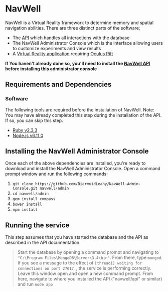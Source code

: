 # NavWell
NavWell is a Virtual Reality framework to determine memory and spatial navigation abilities. There are three distinct parts of the software;

  - The [API](https://github.com/DiarmuidLeahy/NavWell-API "GitHub Repo") which handles all interactions with the database
  - The NavWell Administrator Console which is the interface allowing users to customize experiments and view results
  - A [Virtual Reality application](https://github.com/DiarmuidLeahy/NavWell-VR "GitHub Repo") requiring [Oculus Rift](https://www.oculus.com/rift/ "Oculus website")
  
**If You haven't already done so, you'll need to install the [NavWell API](https://github.com/DiarmuidLeahy/NavWell-API "GitHub Repo") before installing this administrator console**


## Requirements and Dependencies

### Software
The following tools are required before the installation of NavWell. Note: You may have already completed this step during the installation of the API. If so, you can skip this step.
  
  - [Ruby v2.3.3](https://dl.bintray.com/oneclick/rubyinstaller/rubyinstaller-2.3.3-x64.exe "2.3.3")
  - [Node.js v6.11.0](https://nodejs.org/dist/v6.11.0/node-v6.11.0-x64.msi "Latest version")
  
  
## Installing the NavWell Administrator Console

Once each of the above dependencies are installed, you're ready to download and install the NavWell Administrator Console.
Open a command prompt window and run the following commands:

  1. `git clone https://github.com/DiarmuidLeahy/NavWell-Admin-Console.git navwell/admin`
  2. `cd navwell/admin`
  3. `gem install compass`
  4. `bower install`
  5. `npm install`

## Running the service

This step assumes that you have started the database and the API as described in the API documentation

> Start the database by opening a command prompt and navigating to `"C:\Program Files\MongoDB\Server\3.4\bin"`. From there, type
> `mongod`. If you see a message to the effect of `[thread1] waiting for connections on port 27017 `, the service is performing correctly. Leave this window open and open a new command prompt. From here, navigate to where you installed the API ("navwell/api" or similar) and run `node app`
